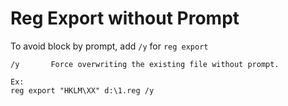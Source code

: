 
# Reg Export without Prompt

To avoid block by prompt, add `/y` for `reg export`

    /y       Force overwriting the existing file without prompt.

    Ex:
    reg export "HKLM\XX" d:\1.reg /y